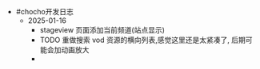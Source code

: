 - #chocho开发日志
	- 2025-01-16
		- stageview 页面添加当前频道(站点显示)
		- TODO 重做搜索 vod 资源的横向列表,感觉这里还是太紧凑了, 后期可能会加动画放大
		-